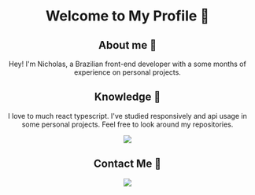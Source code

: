 <h1 align="center" > Welcome to My Profile 🍂 </h1>

<h2 align="center" > About me 🍂 </h2>

<p align="center" >
  Hey! I'm Nicholas, a Brazilian front-end developer with a some months of experience on personal projects.
</p>

<h2 align="center" > Knowledge 🍂 </h2>

<p align="center" >
  I love to much react typescript.
  I've studied responsively and api usage in some personal projects. Feel free to look around my repositories.
</p>

<p align="center">
  <a href="https://skillicons.dev">
    <img src="https://skillicons.dev/icons?i=vscode,react,tailwind,next,vite,firebase,markdown&themes=dark" />
  </a>
</p>

<h2 align="center" > Contact Me 🍂 </h2>

<p align="center">
  <a href="https://skillicons.dev">
    <img src="https://skillicons.dev/icons?i=linkedin,twitter,discord,instagram" />
  </a>
</p>
